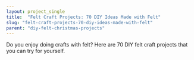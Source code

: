 ```yaml
---
layout: project_single
title:  "Felt Craft Projects: 70 DIY Ideas Made with Felt"
slug: "felt-craft-projects-70-diy-ideas-made-with-felt"
parent: "diy-felt-christmas-projects"
---
```

Do you enjoy doing crafts with felt? Here are 70 DIY felt craft projects that you can try for yourself.